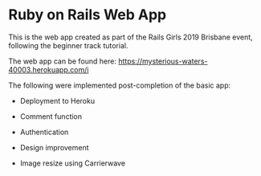# Ruby on Rails Web App

This is the web app created as part of the Rails Girls 2019 Brisbane event, following the beginner track tutorial.

The web app can be found here: https://mysterious-waters-40003.herokuapp.com/i

The following were implemented post-completion of the basic app:

* Deployment to Heroku

* Comment function

* Authentication

* Design improvement

* Image resize using Carrierwave